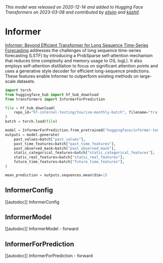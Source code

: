 <!--Copyright 2023 The HuggingFace Team. All rights reserved.

Licensed under the Apache License, Version 2.0 (the "License"); you may not use this file except in compliance with
the License. You may obtain a copy of the License at

http://www.apache.org/licenses/LICENSE-2.0

Unless required by applicable law or agreed to in writing, software distributed under the License is distributed on
an "AS IS" BASIS, WITHOUT WARRANTIES OR CONDITIONS OF ANY KIND, either express or implied. See the License for the
specific language governing permissions and limitations under the License.

⚠️ Note that this file is in Markdown but contain specific syntax for our doc-builder (similar to MDX) that may not be
rendered properly in your Markdown viewer.

-->
*This model was released on 2020-12-14 and added to Hugging Face Transformers on 2023-03-08 and contributed by [elisim](https://huggingface.co/elisim) and [kashif](https://huggingface.co/kashif).*

# Informer

[Informer: Beyond Efficient Transformer for Long Sequence Time-Series Forecasting](https://huggingface.co/papers/2012.07436) addresses the challenges of long sequence time-series forecasting (LSTF) by introducing a ProbSparse self-attention mechanism that reduces time complexity and memory usage to O(L logL). It also employs self-attention distillation to focus on significant attention points and uses a generative style decoder for efficient long-sequence predictions. These features enable Informer to outperform existing methods on large-scale datasets.

<hfoptions id="usage">
<hfoption id="InformerForPrediction">

```py
import torch
from huggingface_hub import hf_hub_download
from transformers import InformerForPrediction

file = hf_hub_download(
    repo_id="hf-internal-testing/tourism-monthly-batch", filename="train-batch.pt", repo_type="dataset"
)
batch = torch.load(file)

model = InformerForPrediction.from_pretrained("huggingface/informer-tourism-monthly", dtype="auto")
outputs = model.generate(
    past_values=batch["past_values"],
    past_time_features=batch["past_time_features"],
    past_observed_mask=batch["past_observed_mask"],
    static_categorical_features=batch["static_categorical_features"],
    static_real_features=batch["static_real_features"],
    future_time_features=batch["future_time_features"],
)

mean_prediction = outputs.sequences.mean(dim=1)
```

</hfoption>
</hfoptions>

## InformerConfig

[[autodoc]] InformerConfig

## InformerModel

[[autodoc]] InformerModel
    - forward

## InformerForPrediction

[[autodoc]] InformerForPrediction
    - forward


